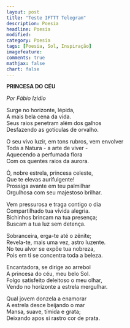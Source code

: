 ```yaml
---
layout: post
title: "Teste IFTTT Telegram"
description: Poesia 
headline: Poesia
modified: 
category: Poesia 
tags: [Poesia, Sol, Inspiração]
imagefeature: 
comments: true
mathjax: false 
chart: false
---
```

**PRINCESA DO CÉU**

*Por Fábio Izidio*

Surge no horizonte, lépida,<br />
A mais bela cena da vida.<br />
Seus raios penetram além dos galhos<br />
Desfazendo as gotículas de orvalho.

O seu vivo luzir, em tons rubros, vem envolver<br />
Toda a Natura - a arte de viver - <br />
Aquecendo a perfumada flora<br />
Com os quentes raios da aurora.

Ó, nobre estrela, princesa celeste,<br />
Que te elevas aurifulgente!<br />
Prossiga avante em teu palmilhar<br />
Orgulhosa com seu majestoso brilhar.

Vem pressurosa e traga contigo o dia<br />
Compartilhado tua vívida alegria.<br />
Bichinhos brincam na tua presença;<br />
Buscam a tua luz sem detença.

Sobranceira, erga-te até o zênite;<br />
Revela-te, mais uma vez, astro luzente.<br />
No teu alvor se expõe tua nobreza,<br />
Pois em ti se concentra toda a beleza.

Encantadora, se dirige ao arrebol<br />
A princesa do céu, meu belo Sol.<br />
Folgo satisfeito deleitoso o meu olhar,<br />
Vendo no horizonte a estrela mergulhar.

Qual jovem donzela a enamorar<br />
A estrela desce beijando o mar<br />
Mansa, suave, tímida e grata;<br />
Deixando apos si rastro cor de prata.
